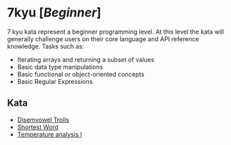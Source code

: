 # 7kyu [*Beginner*]
7 kyu kata represent a beginner programming level. At this level the kata will generally challenge users on their core language and API reference knowledge. Tasks such as:  
- Iterating arrays and returning a subset of values  
- Basic data type manipulations  
- Basic functional or object-oriented concepts  
- Basic Regular Expressions

## Kata

- [Disemvowel Trolls](https://www.codewars.com/kata/disemvowel-trolls/)  
- [Shortest Word](https://www.codewars.com/kata/shortest-word/)
- [Temperature analysis I](https://www.codewars.com/kata/temperature-analysis-i)
